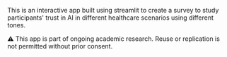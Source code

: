 This is an interactive app built using streamlit to create a survey to study participants' trust in AI in different healthcare scenarios using different tones.

⚠️ This app is part of ongoing academic research. Reuse or replication is not permitted without prior consent.

